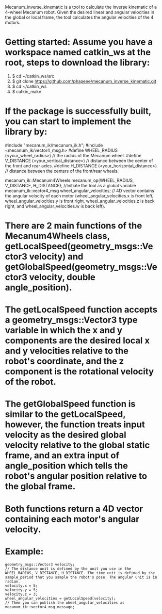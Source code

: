 Mecanum_inverse_kinematic is a tool to calculate the inverse kinematic of a 4-wheel Mecanum robot. Given the desired linear and angular velocities in the global or local frame, the tool calculates the angular velocities of the 4 motors.

# Getting started: Assume you have a workspace named catkin_ws at the root, steps to download the library:
  1. $ cd ~/catkin_ws/src
  2. $ git clone https://github.com/phapeee/mecanum_inverse_kinematic.git
  3. $ cd ~/catkin_ws
  4. $ catkin_make

# If the package is successfully built, you can start to implement the library by:  
  #include "mecanum_ik/mecanum_ik.h";
  #include <mecanum_ik/vector4_msg.h>
  #define WHEEL_RADIUS (<your_wheel_radius>)    // the radius of the Mecanum wheel.
  #define V_DISTANCE (<your_vertical_distance>)  // distance between the center of the front and rear axles.
  #define H_DISTANCE (<your_horizontal_distance>)  // distance between the centers of the front/rear wheels. 

  mecanum_ik::Mecanum4Wheels mecanum_op(WHEEL_RADIUS, V_DISTANCE, H_DISTANCE);  //Initiate the tool as a global variable
  mecanum_ik::vector4_msg wheel_angular_velocities;  // 4D vector contains the angular velocity of each motor (wheel_angular_velocities.x is front left, wheel_angular_velocities.y is front right, wheel_angular_velocities.z is back right, and wheel_angular_velocities.w is back left).

# There are 2 main functions of the Mecanum4Wheels class, getLocalSpeed(geometry_msgs::Vector3 velocity) and getGlobalSpeed(geometry_msgs::Vector3 velocity, double angle_position).
# The getLocalSpeed function accepts a geometry_msgs::Vector3 type variable in which the x and y components are the desired local x and y velocities relative to the robot's coordinate, and the z component is the rotational velocity of the robot.
# The getGlobalSpeed function is similar to the getLocalSpeed, however, the function treats input velocity as the desired global velocity relative to the global static frame, and an extra input of angle_position which tells the robot's angular position relative to the global frame.
# Both functions return a 4D vector containing each motor's angular velocity.
# Example:
    geometry_msgs::Vector3 velocity;
    // The distance unit is defined by the unit you use in the WHEEL_RADIUS, V_DISTANCE, H_DISTANCE. The time unit is defined by the sample_period that you sample the robot's pose. The angular unit is in radian.
    velocity.x = 5;
    velocity.y = 5;
    velocity.z = 3;
    wheel_angular_velocities = getLocalSpeed(velocity);
    // Then you can publish the wheel_angular_velocities as mecanum_ik::vector4_msg message;
